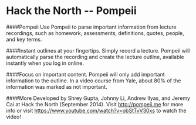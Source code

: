 Hack the North -- Pompeii
============
####Pompeii
Use Pompeii to parse important information from lecture recordings, such as homework, assessments, definitions, quotes, people, and key terms.

####Instant outlines at your fingertips.
Simply record a lecture. Pompeii will automatically parse the recording and create the lecture outline, available instantly when you log in online.

####Focus on important content.
Pompeii will only add important information to the outline. In a video course from Yale, about 80% of the information was marked as not important.

####More
Developed by Shrey Gupta, Johnny Li, Andrew Ilyas, and Jeremy Cai at Hack the North (September 2014). Visit http://pompeii.me for more info or visit https://www.youtube.com/watch?v=obStTvV30xs to watch the video!
